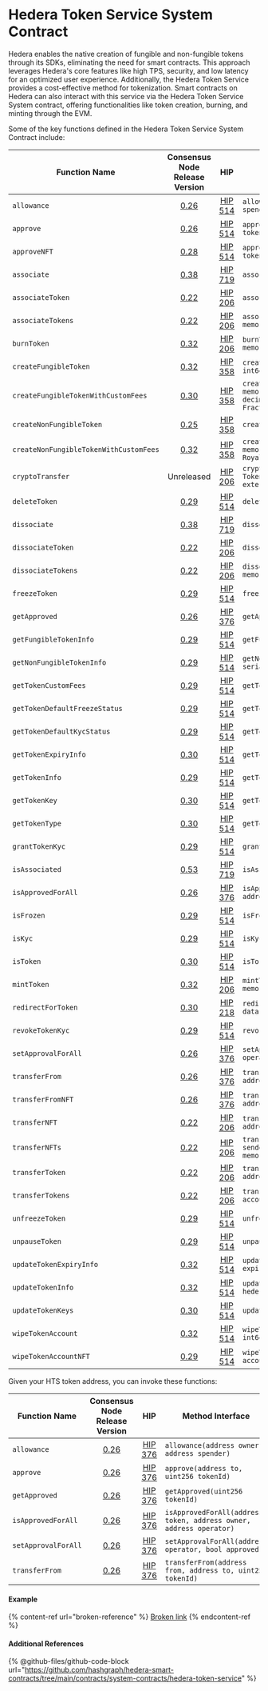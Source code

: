 # Hedera Token Service System Contract

Hedera enables the native creation of fungible and non-fungible tokens through its SDKs, eliminating the need for smart contracts. This approach leverages Hedera's core features like high TPS, security, and low latency for an optimized user experience. Additionally, the Hedera Token Service provides a cost-effective method for tokenization. Smart contracts on Hedera can also interact with this service via the Hedera Token Service System contract, offering functionalities like token creation, burning, and minting through the EVM.

Some of the key functions defined in the Hedera Token Service System Contract include:

<table data-full-width="false"><thead><tr><th width="206">Function Name</th><th width="118" align="center">Consensus Node Release Version</th><th width="63" align="center">HIP</th><th>Method Interface</th></tr></thead><tbody><tr><td><code>allowance</code></td><td align="center"><a href="https://docs.hedera.com/hedera/networks/release-notes/services#v0.26">0.26</a></td><td align="center"><a href="https://hips.hedera.com/hip/hip-514">HIP 514</a></td><td><code>allowance(address token, address owner, address spender)</code></td></tr><tr><td><code>approve</code></td><td align="center"><a href="https://docs.hedera.com/hedera/networks/release-notes/services#v0.26">0.26</a></td><td align="center"><a href="https://hips.hedera.com/hip/hip-514">HIP 514</a></td><td><code>approve(address token, address to, uint256 tokenId)</code></td></tr><tr><td><code>approveNFT</code></td><td align="center"><a href="https://docs.hedera.com/hedera/networks/release-notes/services#v0.28">0.28</a></td><td align="center"><a href="https://hips.hedera.com/hip/hip-514">HIP 514</a></td><td><code>approveNFT(address token, address to, uint256 tokenId)</code></td></tr><tr><td><code>associate</code></td><td align="center"><a href="https://docs.hedera.com/hedera/networks/release-notes/services#v0.38">0.38</a></td><td align="center"><a href="https://hips.hedera.com/hip/hip-719">HIP 719</a></td><td><code>associate()</code></td></tr><tr><td><code>associateToken</code></td><td align="center"><a href="https://docs.hedera.com/hedera/networks/release-notes/services#v0.22">0.22</a></td><td align="center"><a href="https://hips.hedera.com/hip/hip-206">HIP 206</a></td><td><code>associateToken(address account, address token)</code></td></tr><tr><td><code>associateTokens</code></td><td align="center"><a href="https://docs.hedera.com/hedera/networks/release-notes/services#v0.22">0.22</a></td><td align="center"><a href="https://hips.hedera.com/hip/hip-206">HIP 206</a></td><td><code>associateTokens(address account, address[] memory tokens)</code></td></tr><tr><td><code>burnToken</code></td><td align="center"><a href="https://docs.hedera.com/hedera/networks/release-notes/services#v0.32">0.32</a></td><td align="center"><a href="https://hips.hedera.com/hip/hip-206">HIP 206</a></td><td><code>burnToken(address token, int64 amount, int64[] memory serialNumbers)</code></td></tr><tr><td><code>createFungibleToken</code></td><td align="center"><a href="https://docs.hedera.com/hedera/networks/release-notes/services#v0.32">0.32</a></td><td align="center"><a href="https://hips.hedera.com/hip/hip-358">HIP 358</a></td><td><code>createFungibleToken(HederaToken memory token, int64 initialTotalSupply, int32 decimals)</code></td></tr><tr><td><code>createFungibleTokenWithCustomFees</code></td><td align="center"><a href="https://docs.hedera.com/hedera/networks/release-notes/services#v0.30">0.30</a></td><td align="center"><a href="https://hips.hedera.com/hip/hip-358">HIP 358</a></td><td><code>createFungibleTokenWithCustomFees(HederaToken memory token, int64 initialTotalSupply, int32 decimals, FixedFee[] memory fixedFees, FractionalFee[] memory fractionalFees)</code></td></tr><tr><td><code>createNonFungibleToken</code></td><td align="center"><a href="https://docs.hedera.com/hedera/networks/release-notes/services#v0.25">0.25</a></td><td align="center"><a href="https://hips.hedera.com/hip/hip-358">HIP 358</a></td><td><code>createNonFungibleToken(HederaToken memory token)</code></td></tr><tr><td><code>createNonFungibleTokenWithCustomFees</code></td><td align="center"><a href="https://docs.hedera.com/hedera/networks/release-notes/services#v0.32">0.32</a></td><td align="center"><a href="https://hips.hedera.com/hip/hip-358">HIP 358</a></td><td><code>createNonFungibleTokenWithCustomFees(HederaToken memory token, FixedFee[] memory fixedFees, RoyaltyFee[] memory royaltyFees)</code></td></tr><tr><td><code>cryptoTransfer</code></td><td align="center">Unreleased</td><td align="center"><a href="https://hips.hedera.com/hip/hip-206">HIP 206</a></td><td><code>cryptoTransfer(TransferList memory transferList, TokenTransferList[] memory tokenTransfers) external returns (int64 responseCode)</code></td></tr><tr><td><code>deleteToken</code></td><td align="center"><a href="https://docs.hedera.com/hedera/networks/release-notes/services#v0.29">0.29</a></td><td align="center"><a href="https://hips.hedera.com/hip/hip-514">HIP 514</a></td><td><code>deleteToken(address token)</code></td></tr><tr><td><code>dissociate</code></td><td align="center"><a href="https://docs.hedera.com/hedera/networks/release-notes/services#v0.38">0.38</a></td><td align="center"><a href="https://hips.hedera.com/hip/hip-719">HIP 719</a></td><td><code>dissociate()</code></td></tr><tr><td><code>dissociateToken</code></td><td align="center"><a href="https://docs.hedera.com/hedera/networks/release-notes/services#v0.22">0.22</a></td><td align="center"><a href="https://hips.hedera.com/hip/hip-206">HIP 206</a></td><td><code>dissociateToken(address account, address token)</code></td></tr><tr><td><code>dissociateTokens</code></td><td align="center"><a href="https://docs.hedera.com/hedera/networks/release-notes/services#v0.22">0.22</a></td><td align="center"><a href="https://hips.hedera.com/hip/hip-206">HIP 206</a></td><td><code>dissociateTokens(address account, address[] memory tokens)</code></td></tr><tr><td><code>freezeToken</code></td><td align="center"><a href="https://docs.hedera.com/hedera/networks/release-notes/services#v0.29">0.29</a></td><td align="center"><a href="https://hips.hedera.com/hip/hip-514">HIP 514</a></td><td><code>freezeToken(address token, address account)</code></td></tr><tr><td><code>getApproved</code></td><td align="center"><a href="https://docs.hedera.com/hedera/networks/release-notes/services#v0.26">0.26</a></td><td align="center"><a href="https://hips.hedera.com/hip/hip-376">HIP 376</a></td><td><code>getApproved(address token, uint256 tokenId)</code></td></tr><tr><td><code>getFungibleTokenInfo</code></td><td align="center"><a href="https://docs.hedera.com/hedera/networks/release-notes/services#v0.29">0.29</a></td><td align="center"><a href="https://hips.hedera.com/hip/hip-514">HIP 514</a></td><td><code>getFungibleTokenInfo(address token)</code></td></tr><tr><td><code>getNonFungibleTokenInfo</code></td><td align="center"><a href="https://docs.hedera.com/hedera/networks/release-notes/services#v0.29">0.29</a></td><td align="center"><a href="https://hips.hedera.com/hip/hip-514">HIP 514</a></td><td><code>getNonFungibleTokenInfo(address token, int64 serialNumber)</code></td></tr><tr><td><code>getTokenCustomFees</code></td><td align="center"><a href="https://docs.hedera.com/hedera/networks/release-notes/services#v0.29">0.29</a></td><td align="center"><a href="https://hips.hedera.com/hip/hip-514">HIP 514</a></td><td><code>getTokenCustomFees(address token)</code></td></tr><tr><td><code>getTokenDefaultFreezeStatus</code></td><td align="center"><a href="https://docs.hedera.com/hedera/networks/release-notes/services#v0.29">0.29</a></td><td align="center"><a href="https://hips.hedera.com/hip/hip-514">HIP 514</a></td><td><code>getTokenDefaultFreezeStatus(address token)</code></td></tr><tr><td><code>getTokenDefaultKycStatus</code></td><td align="center"><a href="https://docs.hedera.com/hedera/networks/release-notes/services#v0.29">0.29</a></td><td align="center"><a href="https://hips.hedera.com/hip/hip-514">HIP 514</a></td><td><code>getTokenDefaultKycStatus(address token)</code></td></tr><tr><td><code>getTokenExpiryInfo</code></td><td align="center"><a href="https://docs.hedera.com/hedera/networks/release-notes/services#v0.30">0.30</a></td><td align="center"><a href="https://hips.hedera.com/hip/hip-514">HIP 514</a></td><td><code>getTokenExpiryInfo(address token)</code></td></tr><tr><td><code>getTokenInfo</code></td><td align="center"><a href="https://docs.hedera.com/hedera/networks/release-notes/services#v0.29">0.29</a></td><td align="center"><a href="https://hips.hedera.com/hip/hip-514">HIP 514</a></td><td><code>getTokenInfo(address token)</code></td></tr><tr><td><code>getTokenKey</code></td><td align="center"><a href="https://docs.hedera.com/hedera/networks/release-notes/services#v0.30">0.30</a></td><td align="center"><a href="https://hips.hedera.com/hip/hip-514">HIP 514</a></td><td><code>getTokenKey(address token, uint256 keyType)</code></td></tr><tr><td><code>getTokenType</code></td><td align="center"><a href="https://docs.hedera.com/hedera/networks/release-notes/services#v0.30">0.30</a></td><td align="center"><a href="https://hips.hedera.com/hip/hip-514">HIP 514</a></td><td><code>getTokenType(address token)</code></td></tr><tr><td><code>grantTokenKyc</code></td><td align="center"><a href="https://docs.hedera.com/hedera/networks/release-notes/services#v0.29">0.29</a></td><td align="center"><a href="https://hips.hedera.com/hip/hip-514">HIP 514</a></td><td><code>grantTokenKyc(address token, address account)</code></td></tr><tr><td><code>isAssociated</code></td><td align="center"><a href="https://docs.hedera.com/hedera/networks/release-notes/services#v0.53">0.53</a></td><td align="center"><a href="https://hips.hedera.com/hip/hip-719">HIP 719</a></td><td><code>isAssociated()</code></td></tr><tr><td><code>isApprovedForAll</code></td><td align="center"><a href="https://docs.hedera.com/hedera/networks/release-notes/services#v0.26">0.26</a></td><td align="center"><a href="https://hips.hedera.com/hip/hip-376">HIP 376</a></td><td><code>isApprovedForAll(address token, address owner, address operator)</code></td></tr><tr><td><code>isFrozen</code></td><td align="center"><a href="https://docs.hedera.com/hedera/networks/release-notes/services#v0.29">0.29</a></td><td align="center"><a href="https://hips.hedera.com/hip/hip-514">HIP 514</a></td><td><code>isFrozen(address token, address account)</code></td></tr><tr><td><code>isKyc</code></td><td align="center"><a href="https://docs.hedera.com/hedera/networks/release-notes/services#v0.29">0.29</a></td><td align="center"><a href="https://hips.hedera.com/hip/hip-514">HIP 514</a></td><td><code>isKyc(address token, address account)</code></td></tr><tr><td><code>isToken</code></td><td align="center"><a href="https://docs.hedera.com/hedera/networks/release-notes/services#v0.30">0.30</a></td><td align="center"><a href="https://hips.hedera.com/hip/hip-514">HIP 514</a></td><td><code>isToken(address token)</code></td></tr><tr><td><code>mintToken</code></td><td align="center"><a href="https://docs.hedera.com/hedera/networks/release-notes/services#v0.32">0.32</a></td><td align="center"><a href="https://hips.hedera.com/hip/hip-206">HIP 206</a></td><td><code>mintToken(address token, int64 amount, bytes[] memory metadata)</code></td></tr><tr><td><code>redirectForToken</code></td><td align="center"><a href="https://docs.hedera.com/hedera/networks/release-notes/services#v0.24">0.30</a></td><td align="center"><a href="https://hips.hedera.com/hip/hip-218">HIP 218</a></td><td><code>redirectForToken(address token, bytes memory data)</code></td></tr><tr><td><code>revokeTokenKyc</code></td><td align="center"><a href="https://docs.hedera.com/hedera/networks/release-notes/services#v0.29">0.29</a></td><td align="center"><a href="https://hips.hedera.com/hip/hip-514">HIP 514</a></td><td><code>revokeTokenKyc(address token, address account)</code></td></tr><tr><td><code>setApprovalForAll</code></td><td align="center"><a href="https://docs.hedera.com/hedera/networks/release-notes/services#v0.26">0.26</a></td><td align="center"><a href="https://hips.hedera.com/hip/hip-376">HIP 376</a></td><td><code>setApprovalForAll(address token, address operator, bool approved)</code></td></tr><tr><td><code>transferFrom</code></td><td align="center"><a href="https://docs.hedera.com/hedera/networks/release-notes/services#v0.26">0.26</a></td><td align="center"><a href="https://hips.hedera.com/hip/hip-376">HIP 376</a></td><td><code>transferFrom(address token, address from, address to, uint256 tokenId)</code></td></tr><tr><td><code>transferFromNFT</code></td><td align="center"><a href="https://docs.hedera.com/hedera/networks/release-notes/services#v0.26">0.26</a></td><td align="center"><a href="https://hips.hedera.com/hip/hip-376">HIP 376</a></td><td><code>transferFromNFT(address token, address from, address to, uint256 serialNumber)</code></td></tr><tr><td><code>transferNFT</code></td><td align="center"><a href="https://docs.hedera.com/hedera/networks/release-notes/services#v0.22">0.22</a></td><td align="center"><a href="https://hips.hedera.com/hip/hip-206">HIP 206</a></td><td><code>transferNFT(address token, address sender, address recipient, int64 serialNum)</code></td></tr><tr><td><code>transferNFTs</code></td><td align="center"><a href="https://docs.hedera.com/hedera/networks/release-notes/services#v0.22">0.22</a></td><td align="center"><a href="https://hips.hedera.com/hip/hip-206">HIP 206</a></td><td><code>transferNFTs(address token, address[] memory sender, address[] memory receiver, int64[] memory serialNumber)</code></td></tr><tr><td><code>transferToken</code></td><td align="center"><a href="https://docs.hedera.com/hedera/networks/release-notes/services#v0.22">0.22</a></td><td align="center"><a href="https://hips.hedera.com/hip/hip-206">HIP 206</a></td><td><code>transferToken(address token, address sender, address recipient, int64 amount)</code></td></tr><tr><td><code>transferTokens</code></td><td align="center"><a href="https://docs.hedera.com/hedera/networks/release-notes/services#v0.22">0.22</a></td><td align="center"><a href="https://hips.hedera.com/hip/hip-206">HIP 206</a></td><td><code>transferTokens(address token, address[] memory accountId, int64[] memory amount)</code></td></tr><tr><td><code>unfreezeToken</code></td><td align="center"><a href="https://docs.hedera.com/hedera/networks/release-notes/services#v0.29">0.29</a></td><td align="center"><a href="https://hips.hedera.com/hip/hip-514">HIP 514</a></td><td><code>unfreezeToken(address token, address account)</code></td></tr><tr><td><code>unpauseToken</code></td><td align="center"><a href="https://docs.hedera.com/hedera/networks/release-notes/services#v0.29">0.29</a></td><td align="center"><a href="https://hips.hedera.com/hip/hip-514">HIP 514</a></td><td><code>unpauseToken(address token)</code></td></tr><tr><td><code>updateTokenExpiryInfo</code></td><td align="center"><a href="https://docs.hedera.com/hedera/networks/release-notes/services#v0.32">0.32</a></td><td align="center"><a href="https://hips.hedera.com/hip/hip-514">HIP 514</a></td><td><code>updateTokenExpiryInfo(address token, Expiry expiry)</code></td></tr><tr><td><code>updateTokenInfo</code></td><td align="center"><a href="https://docs.hedera.com/hedera/networks/release-notes/services#v0.32">0.32</a></td><td align="center"><a href="https://hips.hedera.com/hip/hip-514">HIP 514</a></td><td><code>updateTokenInfo(address token, HederaToken hederaToken)</code></td></tr><tr><td><code>updateTokenKeys</code></td><td align="center"><a href="https://docs.hedera.com/hedera/networks/release-notes/services#v0.30">0.30</a></td><td align="center"><a href="https://hips.hedera.com/hip/hip-514">HIP 514</a></td><td><code>updateTokenKeys(address token, Expiry expiry)</code></td></tr><tr><td><code>wipeTokenAccount</code></td><td align="center"><a href="https://docs.hedera.com/hedera/networks/release-notes/services#v0.32">0.32</a></td><td align="center"><a href="https://hips.hedera.com/hip/hip-514">HIP 514</a></td><td><code>wipeTokenAccount(address token, address account, int64 amount)</code></td></tr><tr><td><code>wipeTokenAccountNFT</code></td><td align="center"><a href="https://docs.hedera.com/hedera/networks/release-notes/services#v0.29">0.29</a></td><td align="center"><a href="https://hips.hedera.com/hip/hip-514">HIP 514</a></td><td><code>wipeTokenAccountNFT(address token, address account, int64[] serialNumbers)</code></td></tr></tbody></table>

Given your HTS token address, you can invoke these functions:

<table><thead><tr><th width="214">Function Name</th><th width="109" align="center">Consensus Node Release Version</th><th width="62" align="center">HIP</th><th>Method Interface</th></tr></thead><tbody><tr><td><code>allowance</code></td><td align="center"><a href="https://docs.hedera.com/hedera/networks/release-notes/services#v0.26">0.26</a></td><td align="center"><a href="https://hips.hedera.com/hip/hip-376">HIP 376</a></td><td><code>allowance(address owner, address spender)</code></td></tr><tr><td><code>approve</code></td><td align="center"><a href="https://docs.hedera.com/hedera/networks/release-notes/services#v0.26">0.26</a></td><td align="center"><a href="https://hips.hedera.com/hip/hip-376">HIP 376</a></td><td><code>approve(address to, uint256 tokenId)</code></td></tr><tr><td><code>getApproved</code></td><td align="center"><a href="https://docs.hedera.com/hedera/networks/release-notes/services#v0.26">0.26</a></td><td align="center"><a href="https://hips.hedera.com/hip/hip-376">HIP 376</a></td><td><code>getApproved(uint256 tokenId)</code></td></tr><tr><td><code>isApprovedForAll</code></td><td align="center"><a href="https://docs.hedera.com/hedera/networks/release-notes/services#v0.26">0.26</a></td><td align="center"><a href="https://hips.hedera.com/hip/hip-376">HIP 376</a></td><td><code>isApprovedForAll(address token, address owner, address operator)</code></td></tr><tr><td><code>setApprovalForAll</code></td><td align="center"><a href="https://docs.hedera.com/hedera/networks/release-notes/services#v0.26">0.26</a></td><td align="center"><a href="https://hips.hedera.com/hip/hip-376">HIP 376</a></td><td><code>setApprovalForAll(address operator, bool approved)</code></td></tr><tr><td><code>transferFrom</code></td><td align="center"><a href="https://docs.hedera.com/hedera/networks/release-notes/services#v0.26">0.26</a></td><td align="center"><a href="https://hips.hedera.com/hip/hip-376">HIP 376</a></td><td><code>transferFrom(address from, address to, uint256 tokenId)</code></td></tr></tbody></table>

#### Example

{% content-ref url="broken-reference" %}
[Broken link](broken-reference)
{% endcontent-ref %}

#### Additional References

{% @github-files/github-code-block url="https://github.com/hashgraph/hedera-smart-contracts/tree/main/contracts/system-contracts/hedera-token-service" %}
